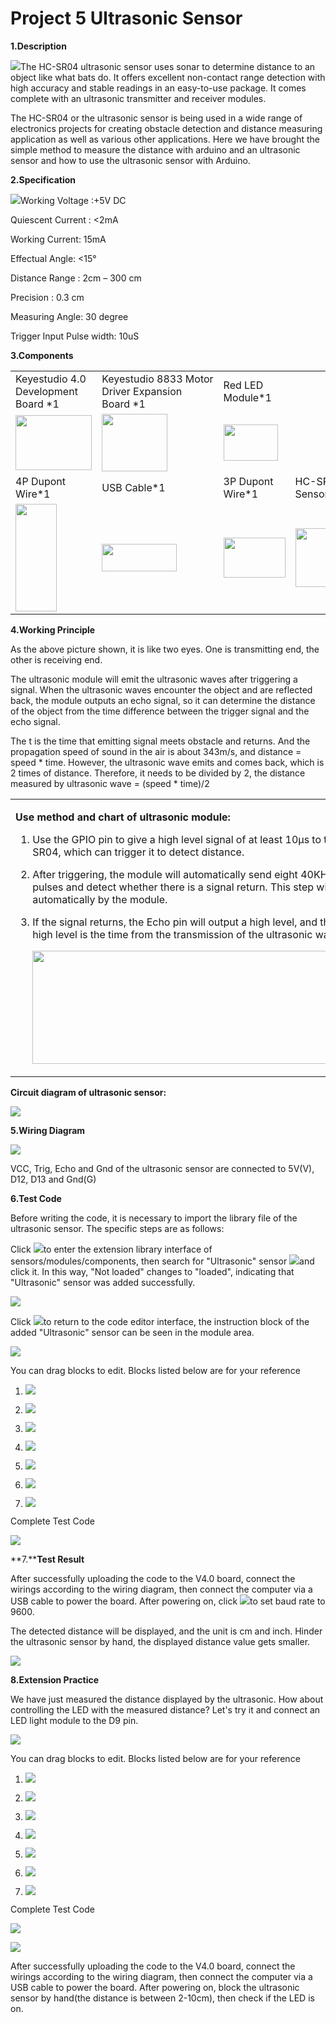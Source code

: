# Project 5 Ultrasonic Sensor

**1.Description**

![](/media/b0906d68835b2659491e53a85567569b.png)The HC-SR04 ultrasonic
sensor uses sonar to determine distance to an object like what bats do.
It offers excellent non-contact range detection with high accuracy and
stable readings in an easy-to-use package. It comes complete with an
ultrasonic transmitter and receiver modules.

The HC-SR04 or the ultrasonic sensor is being used in a wide range of
electronics projects for creating obstacle detection and distance
measuring application as well as various other applications. Here we
have brought the simple method to measure the distance with arduino and
an ultrasonic sensor and how to use the ultrasonic sensor with Arduino.

**2.Specification**

![](/media/9779999818cbbe4e1adf5b57081be431.png)Working Voltage :+5V DC

Quiescent Current : \<2mA

Working Current: 15mA

Effectual Angle: \<15°

Distance Range : 2cm – 300 cm

Precision : 0.3 cm

Measuring Angle: 30 degree

Trigger Input Pulse width: 10uS

**3.Components**

<table>
<tbody>
<tr class="odd">
<td>Keyestudio 4.0 Development Board *1</td>
<td>Keyestudio 8833 Motor Driver Expansion Board *1</td>
<td>Red LED Module*1</td>
<td></td>
</tr>
<tr class="even">
<td><img src="https://raw.githubusercontent.com/keyestudio/KS0559-KS0559F-Keyestudio-4WD-BT-Multi-purpose-Car-V2.0-Scratch/master/media/6131c8d782756fe051b0ef0210a76d03.png" style="width:1.27292in;height:0.91875in" /></td>
<td><img src="https://raw.githubusercontent.com/keyestudio/KS0559-KS0559F-Keyestudio-4WD-BT-Multi-purpose-Car-V2.0-Scratch/master/media/5e291db96125e27f380e8caf79e8015a.png" style="width:1.09375in;height:0.95625in" /></td>
<td><img src="https://raw.githubusercontent.com/keyestudio/KS0559-KS0559F-Keyestudio-4WD-BT-Multi-purpose-Car-V2.0-Scratch/master/media/7aacff28b0cb9b99f0dbcbf22eb309e4.png" style="width:0.91111in;height:0.61111in" /></td>
<td></td>
</tr>
<tr class="odd">
<td>4P Dupont Wire*1</td>
<td>USB Cable*1</td>
<td>3P Dupont Wire*1</td>
<td>HC-SR04 Ultrasonic Sensor*1</td>
</tr>
<tr class="even">
<td><img src="https://raw.githubusercontent.com/keyestudio/KS0559-KS0559F-Keyestudio-4WD-BT-Multi-purpose-Car-V2.0-Scratch/master/media/5cdd6e255b2ffa25436d77c00dbbdcf9.png" style="width:0.68472in;height:1.79514in" /></td>
<td><img src="https://raw.githubusercontent.com/keyestudio/KS0559-KS0559F-Keyestudio-4WD-BT-Multi-purpose-Car-V2.0-Scratch/master/media/4f8d5af6dee9016b45d975adb2391d37.png" style="width:1.25208in;height:0.46319in" /></td>
<td><img src="https://raw.githubusercontent.com/keyestudio/KS0559-KS0559F-Keyestudio-4WD-BT-Multi-purpose-Car-V2.0-Scratch/master/media/e9aaac06e62418ecca6eaba97a9ec518.png" style="width:1.03056in;height:0.66667in" /></td>
<td><img src="https://raw.githubusercontent.com/keyestudio/KS0559-KS0559F-Keyestudio-4WD-BT-Multi-purpose-Car-V2.0-Scratch/master/media/b0906d68835b2659491e53a85567569b.png" style="width:1.76736in;height:0.98264in" /></td>
</tr>
</tbody>
</table>

**4.Working Principle**

As the above picture shown, it is like two eyes. One is transmitting
end, the other is receiving end.

The ultrasonic module will emit the ultrasonic waves after triggering a
signal. When the ultrasonic waves encounter the object and are reflected
back, the module outputs an echo signal, so it can determine the
distance of the object from the time difference between the trigger
signal and the echo signal.

The t is the time that emitting signal meets obstacle and returns. And
the propagation speed of sound in the air is about 343m/s, and distance
= speed \* time. However, the ultrasonic wave emits and comes back,
which is 2 times of distance. Therefore, it needs to be divided by 2,
the distance measured by ultrasonic wave = (speed \* time)/2

<table>
<tbody>
<tr class="odd">
<td><p><strong>Use method and chart of ultrasonic module:</strong></p>
<ol type="1">
<li><p>Use the GPIO pin to give a high level signal of at least 10μs to the Trig pin of SR04, which can trigger it to detect distance.</p></li>
<li><p>After triggering, the module will automatically send eight 40KHz ultrasonic pulses and detect whether there is a signal return. This step will be completed automatically by the module.</p></li>
<li><p>If the signal returns, the Echo pin will output a high level, and the duration of the high level is the time from the transmission of the ultrasonic wave to the return.</p>
<p><img src="https://raw.githubusercontent.com/keyestudio/KS0559-KS0559F-Keyestudio-4WD-BT-Multi-purpose-Car-V2.0-Scratch/master/media/ba43be6007d9fe3aab0bb609868af640.png" style="width:6.27847in;height:1.88542in" /></p></li>
</ol></td>
</tr>
</tbody>
</table>

**Circuit diagram of ultrasonic sensor:**

![](/media/a25028af84d6c7c94382c2a907101241.jpeg)

**5.Wiring Diagram**

![](/media/d8fad040d3ab5abe247d6a8d1e08a13d.png)

VCC, Trig, Echo and Gnd of the ultrasonic sensor are connected to 5V(V),
D12, D13 and Gnd(G)

**6.Test Code**

Before writing the code, it is necessary to import the library file of
the ultrasonic sensor. The specific steps are as follows: 

Click ![](/media/9964e0b31fc9846a7f64c57f51e47152.png)to enter the extension library interface of
sensors/modules/components, then search for "Ultrasonic" sensor
![](/media/e3485f63f426d9a126afa3c95c3b0be8.png)and click it. In this way, "Not loaded" changes
to "loaded", indicating that "Ultrasonic" sensor was added
successfully. 

![](/media/cba9add907a200ae92f7a5cf2ef3df56.png)

Click ![](/media/29916972665d35bfb34914b6144e28aa.png)to return to the code editor interface, the
instruction block of the added "Ultrasonic" sensor can be seen in the
module area. 

![](/media/ded437d0c4431c57f133859c48a41136.png)

You can drag blocks to edit. Blocks listed below are for your reference

1.  ![](/media/8de1b04be1ba147dd242c66bddeacacc.png)

2.  ![](/media/128e0b4ee7d3448410d72312175bc6da.png)

3.  ![](/media/413019f6b04d6d904a438ac6c8589d64.png)

4.  ![](/media/a6df8829b69f7faed26a73d01da8d50d.png)

5.  ![](/media/25bf5c6f26cce9db18dfe951e7f166fe.png)

6.  ![](/media/eca0805413af12957d319c706d3e7cdb.png)

7.  ![](/media/d1f6ed106b43fa52507ed9153fc6f17e.png)

Complete Test Code

![](/media/ecbb44c50762ce75ab4143771a0a9129.png)

**7.****Test Result**

After successfully uploading the code to the V4.0 board, connect the
wirings according to the wiring diagram, then connect the computer via a
USB cable to power the board. After powering on, click
![](/media/9011f20d83897d7a5936793c4ae142fc.png)to set baud rate to 9600.

The detected distance will be displayed, and the unit is cm and inch.
Hinder the ultrasonic sensor by hand, the displayed distance value gets
smaller.

![](/media/4f77acbf5b226e20e3cdd70c0f90602e.png)

**8.Extension Practice**

We have just measured the distance displayed by the ultrasonic. How
about controlling the LED with the measured distance? Let's try it and
connect an LED light module to the D9 pin.

![](/media/7cd48cc110671621b80029fe4b574478.png)

You can drag blocks to edit. Blocks listed below are for your reference

1.  ![](/media/8de1b04be1ba147dd242c66bddeacacc.png)

2.  ![](/media/49d5523ae565e1d4dfc3504d1e1748d4.png)

3.  ![](/media/413019f6b04d6d904a438ac6c8589d64.png)

4.  ![](/media/8d5fc923f5ded5305f36b1379c1ba38e.png)

5.  ![](/media/25bf5c6f26cce9db18dfe951e7f166fe.png)

6.  ![](/media/a6205e42e005084c33c247fe564bdcad.png)

7.  ![](/media/d1f6ed106b43fa52507ed9153fc6f17e.png)

Complete Test Code

![](/media/d48cbfd585b49be1542c8a6b0ab6d40d.png)

![](/media/f435c82c2588341d876cf5e68b8dab4f.png)

After successfully uploading the code to the V4.0 board, connect the
wirings according to the wiring diagram, then connect the computer via a
USB cable to power the board. After powering on, block the ultrasonic
sensor by hand(the distance is between 2-10cm), then check if the LED is
on.
